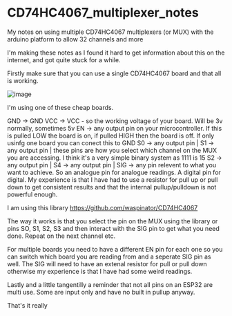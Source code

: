 # CD74HC4067_multiplexer_notes

My notes on using multiple CD74HC4067 multiplexers (or MUX) with the arduino platform to allow 32 channels and more

I'm making these notes as I found it hard to get information about this on the internet, and got quite stuck for a while. 

Firstly make sure that you can use a single CD74HC4067 board and that all is working. 

![image](https://github.com/user-attachments/assets/43199f48-702f-45a5-ab0c-1d0a8da0e671)

I'm using one of these cheap boards. 

GND   -> GND
VCC   -> VCC - so the working voltage of your board. Will be 3v normally, sometimes 5v
EN    -> any output pin on your microcontroller. If this is pulled LOW the board is on, if pulled HIGH then the board is off. If only usinfg one board you can conect this to GND
S0    -> any output pin  |
S1    -> any output pin  |  these pins are how you select which channel on the MUX you are accessing. I think it's a very simple binary system as 1111 is 15
S2    -> any output pin  |
S4    -> any output pin  |
SIG   -> any pin relevent to what you want to achieve. So an analogue pin for analogue readings. A digital pin for digital. My experience is that I have had to use a resistor for pull up or pull down to get consistent results and that the internal pullup/pulldown is not powerful enough. 

I am using this library https://github.com/waspinator/CD74HC4067

The way it works is that you select the pin on the MUX using the library or pins SO, S1, S2, S3 and then interact with the SIG pin to get what you need done. Repeat on the next channel etc. 

For multiple boards you need to have a different EN pin for each one so you can switch which board you are reading from and a seperate SIG pin as well. The SIG will need to have an extenal resistor for pull or pull down otherwise my experience is that I have had some weird readings. 

Lastly and a little tangentilly a reminder that not all pins on an ESP32 are multi use. Some are input only and have no built in pullup anyway. 

That's it really
